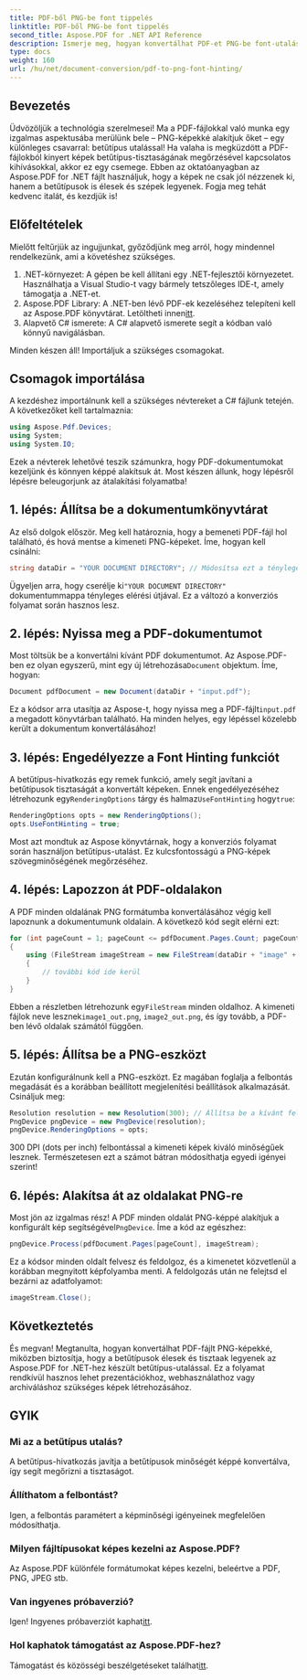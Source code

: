 ```yaml
---
title: PDF-ből PNG-be font tippelés
linktitle: PDF-ből PNG-be font tippelés
second_title: Aspose.PDF for .NET API Reference
description: Ismerje meg, hogyan konvertálhat PDF-et PNG-be font-utalásokkal az Aspose.PDF for .NET segítségével egy egyszerű, lépésről lépésre bemutatott útmutatóban.
type: docs
weight: 160
url: /hu/net/document-conversion/pdf-to-png-font-hinting/
---
```

## Bevezetés

Üdvözöljük a technológia szerelmesei! Ma a PDF-fájlokkal való munka egy izgalmas aspektusába merülünk bele – PNG-képekké alakítjuk őket – egy különleges csavarral: betűtípus utalással! Ha valaha is megküzdött a PDF-fájlokból kinyert képek betűtípus-tisztaságának megőrzésével kapcsolatos kihívásokkal, akkor ez egy csemege. Ebben az oktatóanyagban az Aspose.PDF for .NET fájlt használjuk, hogy a képek ne csak jól nézzenek ki, hanem a betűtípusok is élesek és szépek legyenek. Fogja meg tehát kedvenc italát, és kezdjük is!

## Előfeltételek

Mielőtt feltűrjük az ingujjunkat, győződjünk meg arról, hogy mindennel rendelkezünk, ami a követéshez szükséges.

1. .NET-környezet: A gépen be kell állítani egy .NET-fejlesztői környezetet. Használhatja a Visual Studio-t vagy bármely tetszőleges IDE-t, amely támogatja a .NET-et.
2.  Aspose.PDF Library: A .NET-ben lévő PDF-ek kezeléséhez telepíteni kell az Aspose.PDF könyvtárat. Letöltheti innen[itt](https://releases.aspose.com/pdf/net/).
3. Alapvető C# ismerete: A C# alapvető ismerete segít a kódban való könnyű navigálásban.

Minden készen áll! Importáljuk a szükséges csomagokat.

## Csomagok importálása

A kezdéshez importálnunk kell a szükséges névtereket a C# fájlunk tetején. A következőket kell tartalmaznia:

```csharp
using Aspose.Pdf.Devices;
using System;
using System.IO;
```

Ezek a névterek lehetővé teszik számunkra, hogy PDF-dokumentumokat kezeljünk és könnyen képpé alakítsuk át. Most készen állunk, hogy lépésről lépésre beleugorjunk az átalakítási folyamatba!

## 1. lépés: Állítsa be a dokumentumkönyvtárat

Az első dolgok először. Meg kell határoznia, hogy a bemeneti PDF-fájl hol található, és hová mentse a kimeneti PNG-képeket. Íme, hogyan kell csinálni:

```csharp
string dataDir = "YOUR DOCUMENT DIRECTORY"; // Módosítsa ezt a tényleges könyvtárra
```

 Ügyeljen arra, hogy cserélje ki`"YOUR DOCUMENT DIRECTORY"` dokumentummappa tényleges elérési útjával. Ez a változó a konverziós folyamat során hasznos lesz.

## 2. lépés: Nyissa meg a PDF-dokumentumot

 Most töltsük be a konvertálni kívánt PDF dokumentumot. Az Aspose.PDF-ben ez olyan egyszerű, mint egy új létrehozása`Document` objektum. Íme, hogyan:

```csharp
Document pdfDocument = new Document(dataDir + "input.pdf");
```

 Ez a kódsor arra utasítja az Aspose-t, hogy nyissa meg a PDF-fájlt`input.pdf` a megadott könyvtárban található. Ha minden helyes, egy lépéssel közelebb került a dokumentum konvertálásához!

## 3. lépés: Engedélyezze a Font Hinting funkciót

 A betűtípus-hivatkozás egy remek funkció, amely segít javítani a betűtípusok tisztaságát a konvertált képeken. Ennek engedélyezéséhez létrehozunk egy`RenderingOptions` tárgy és halmaz`UseFontHinting` hogy`true`:

```csharp
RenderingOptions opts = new RenderingOptions();
opts.UseFontHinting = true;
```

Most azt mondtuk az Aspose könyvtárnak, hogy a konverziós folyamat során használjon betűtípus-utalást. Ez kulcsfontosságú a PNG-képek szövegminőségének megőrzéséhez.

## 4. lépés: Lapozzon át PDF-oldalakon

A PDF minden oldalának PNG formátumba konvertálásához végig kell lapoznunk a dokumentumunk oldalain. A következő kód segít elérni ezt:

```csharp
for (int pageCount = 1; pageCount <= pdfDocument.Pages.Count; pageCount++)
{
    using (FileStream imageStream = new FileStream(dataDir + "image" + pageCount + "_out.png", FileMode.Create))
    {
        // további kód ide kerül
    }
}
```

 Ebben a részletben létrehozunk egy`FileStream` minden oldalhoz. A kimeneti fájlok neve lesznek`image1_out.png`, `image2_out.png`, és így tovább, a PDF-ben lévő oldalak számától függően.

## 5. lépés: Állítsa be a PNG-eszközt

Ezután konfigurálnunk kell a PNG-eszközt. Ez magában foglalja a felbontás megadását és a korábban beállított megjelenítési beállítások alkalmazását. Csináljuk meg:

```csharp
Resolution resolution = new Resolution(300); // Állítsa be a kívánt felbontást
PngDevice pngDevice = new PngDevice(resolution);
pngDevice.RenderingOptions = opts;
```

300 DPI (dots per inch) felbontással a kimeneti képek kiváló minőségűek lesznek. Természetesen ezt a számot bátran módosíthatja egyedi igényei szerint!

## 6. lépés: Alakítsa át az oldalakat PNG-re

 Most jön az izgalmas rész! A PDF minden oldalát PNG-képpé alakítjuk a konfigurált kép segítségével`PngDevice`. Íme a kód az egészhez:

```csharp
pngDevice.Process(pdfDocument.Pages[pageCount], imageStream);
```

Ez a kódsor minden oldalt felvesz és feldolgoz, és a kimenetet közvetlenül a korábban megnyitott képfolyamba menti. A feldolgozás után ne felejtsd el bezárni az adatfolyamot:

```csharp
imageStream.Close();
```

## Következtetés

És megvan! Megtanulta, hogyan konvertálhat PDF-fájlt PNG-képekké, miközben biztosítja, hogy a betűtípusok élesek és tisztaak legyenek az Aspose.PDF for .NET-hez készült betűtípus-utalással. Ez a folyamat rendkívül hasznos lehet prezentációkhoz, webhasználathoz vagy archiváláshoz szükséges képek létrehozásához.

## GYIK

### Mi az a betűtípus utalás?
A betűtípus-hivatkozás javítja a betűtípusok minőségét képpé konvertálva, így segít megőrizni a tisztaságot.

### Állíthatom a felbontást?
Igen, a felbontás paramétert a képminőségi igényeinek megfelelően módosíthatja.

### Milyen fájltípusokat képes kezelni az Aspose.PDF?
Az Aspose.PDF különféle formátumokat képes kezelni, beleértve a PDF, PNG, JPEG stb.

### Van ingyenes próbaverzió?
 Igen! Ingyenes próbaverziót kaphat[itt](https://releases.aspose.com/).

### Hol kaphatok támogatást az Aspose.PDF-hez?
 Támogatást és közösségi beszélgetéseket találhat[itt](https://forum.aspose.com/c/pdf/10).
